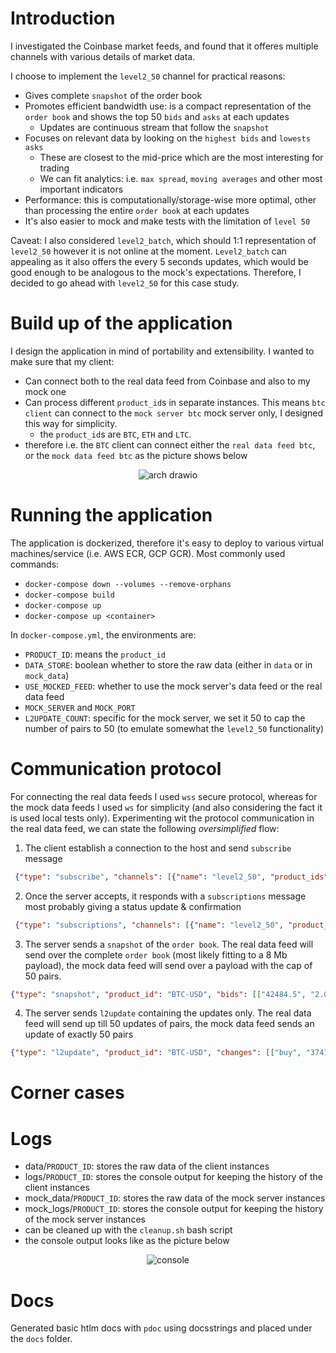 # Introduction
I investigated the Coinbase market feeds, and found that it offeres multiple channels with various details of market data. 

I choose to implement the `level2_50` channel for practical reasons:
* Gives complete `snapshot` of the order book
* Promotes efficient bandwidth use: is a compact representation of the `order book` and shows the top 50 `bids` and `asks` at each updates
  * Updates are continuous stream that follow the `snapshot`
* Focuses on relevant data by looking on the `highest bids` and `lowests asks`
  * These are closest to the mid-price which are the most interesting for trading
  * We can fit analytics: i.e. `max spread`, `moving averages` and other most important indicators
* Performance: this is computationally/storage-wise more optimal, other than processing the entire `order book` at each updates
* It's also easier to mock and make tests with the limitation of `level 50`

Caveat: I also considered `level2_batch`, which should 1:1 representation of `level2_50` however it is not online at the moment. `Level2_batch` can appealing as it also offers the every 5 seconds updates, which would be good enough to be analogous to the mock's expectations. Therefore, I decided to go ahead with `level2_50` for this case study.

# Build up of the application
I design the application in mind of portability and extensibility. I wanted to make sure that my client:
* Can connect both to the real data feed from Coinbase and also to my mock one
* Can process different `product_id`s in separate instances. This means `btc client` can connect to the `mock server btc` mock server only, I designed this way for simplicity.
  * the `product_id`s are `BTC`, `ETH` and `LTC`.
* therefore i.e. the `BTC` client can connect either the `real data feed btc`, or the `mock data feed btc` as the picture shows below

<p align="center">
  <img src="https://github.com/user-attachments/assets/906edb99-269a-4ac2-a2e9-ae2fa5430a27" alt="arch drawio">
</p>

# Running the application
The application is dockerized, therefore it's easy to deploy to various virtual machines/service (i.e. AWS ECR, GCP GCR).
Most commonly used commands:
* `docker-compose down --volumes --remove-orphans`
* `docker-compose build`
* `docker-compose up`
* `docker-compose up <container>`

In `docker-compose.yml`, the environments are:
* `PRODUCT_ID`: means the `product_id`
* `DATA_STORE`: boolean whether to store the raw data (either in `data` or in `mock_data`)
* `USE_MOCKED_FEED`: whether to use the mock server's data feed or the real data feed
* `MOCK_SERVER` and `MOCK_PORT`
* `L2UPDATE_COUNT`: specific for the mock server, we set it 50 to cap the number of pairs to 50 (to emulate somewhat the `level2_50` functionality)

# Communication protocol
For connecting the real data feeds I used `wss` secure protocol, whereas for the mock data feeds I used `ws` for simplicity (and also considering the fact it is used local tests only). Experimenting wit the protocol communication in the real data feed, we can state the following _oversimplified_ flow:
1. The client establish a connection to the host and send `subscribe` message
 
```json
 {"type": "subscribe", "channels": [{"name": "level2_50", "product_ids": ["BTC-USD"]}]}
 ```

2. Once the server accepts, it responds with a `subscriptions` message most probably giving a status update & confirmation
 
```json
 {"type": "subscriptions", "channels": [{"name": "level2_50", "product_ids": ["BTC-USD"], "account_ids": null}]}
 ```
 
3. The server sends a `snapshot` of the `order book`. The real data feed will send over the complete `order book` (most likely fitting to a 8 Mb payload), the mock data feed will send over a payload with the cap of 50 pairs.
 
```json
{"type": "snapshot", "product_id": "BTC-USD", "bids": [["42484.5", "2.0"], ["49280.44", "4.01"], ["46179.68", "2.44"], ["32118.84", "3.91"], ["34798.21", "4.97"], ["39967.16", "0.87"], ["32746.6", "4.51"], ["32659.64", "4.92"], ["49079.78", "4.31"], ["39639.77", "1.44"], ["32836.24", "4.35"], ["36959.72", "4.23"], ["39333.47", "2.14"], ["39962.25", "0.55"], ["39423.3", "4.84"], ["40161.21", "2.04"], ["33254.92", "4.29"], ["42169.34", "2.67"], ["33542.35", "3.94"], ["33192.02", "2.72"], ["39336.82", "4.66"], ["34352.72", "3.5"], ["49832.53", "3.03"], ["45447.32", "3.4"], ["36664.74", "3.49"], ["34697.64", "2.11"], ["44512.28", "4.03"], ["43609.45", "2.73"], ["43571.71", "3.88"], ["47561.76", "3.49"], ["41101.66", "0.6"], ["43370.91", "4.71"], ["46607.58", "1.58"], ["35271.17", "3.36"], ["33134.38", "4.85"], ["35116.23", "1.71"], ["37385.66", "0.21"], ["39012.23", "2.84"], ["37527.72", "4.14"], ["40954.91", "4.76"], ["47157.26", "4.92"], ["43879.71", "0.31"], ["42383.01", "3.85"], ["41570.99", "4.89"], ["41026.6", "0.91"], ["31981.19", "2.77"], ["34377.7", "1.72"], ["32697.35", "2.2"], ["43369.75", "1.78"], ["36904.03", "1.1"]], "asks": [["39998.92", "0.17"], ["46801.35", "2.39"], ["39382.04", "4.84"], ["35080.49", "1.83"], ["38751.31", "3.65"], ["35713.94", "3.89"], ["32420.78", "4.73"], ["38331.61", "3.19"], ["39153.66", "0.17"], ["35388.41", "1.56"], ["39407.87", "2.24"], ["41599.63", "1.82"], ["38916.82", "0.73"], ["30591.29", "2.48"], ["35765.48", "0.45"], ["43339.97", "4.21"], ["37872.26", "4.7"], ["46995.61", "4.13"], ["47541.97", "2.52"], ["40982.8", "0.63"], ["39021.31", "3.36"], ["40687.78", "3.23"], ["40220.6", "1.07"], ["34146.59", "3.11"], ["40515.9", "4.12"], ["43222.49", "3.46"], ["34456.31", "1.01"], ["41129.05", "0.73"], ["33276.38", "2.95"], ["30871.83", "3.27"], ["38624.06", "2.05"], ["48020.19", "1.35"], ["39947.17", "4.1"], ["41556.68", "2.14"], ["33426.19", "4.94"], ["39731.48", "2.49"], ["32666.76", "3.82"], ["32513.25", "3.69"], ["30848.14", "1.61"], ["39118.55", "0.86"], ["46602.94", "1.73"], ["38856.72", "3.7"], ["30589.98", "3.43"], ["33663.3", "0.6"], ["48516.32", "3.78"], ["31582.42", "2.39"], ["32979.62", "2.06"], ["41997.0", "3.32"], ["36980.53", "3.95"], ["47381.53", "4.64"]]}
```

4. The server sends `l2update` containing the updates only. The real data feed will send up till 50 updates of pairs, the mock data feed sends an update of exactly 50 pairs 
 
```json
{"type": "l2update", "product_id": "BTC-USD", "changes": [["buy", "37479.69", "1.96"], ["buy", "46082.75", "2.63"], ["sell", "39954.43", "4.64"], ["sell", "44771.54", "4.01"], ["sell", "42235.47", "3.8"], ["sell", "34902.74", "1.23"], ["buy", "44208.14", "3.66"], ["sell", "37822.86", "2.17"], ["sell", "37915.98", "3.01"], ["buy", "41022.14", "0.9"], ["sell", "41427.26", "2.24"], ["sell", "36398.81", "1.01"], ["sell", "46306.47", "2.95"], ["sell", "37098.76", "1.11"], ["sell", "39400.29", "0.15"], ["buy", "44415.66", "2.84"], ["buy", "49660.5", "1.96"], ["buy", "36068.34", "2.49"], ["sell", "37626.05", "2.14"], ["buy", "31660.58", "4.37"], ["buy", "39002.4", "1.21"], ["buy", "34716.39", "1.23"], ["sell", "43605.66", "2.39"], ["buy", "39517.63", "2.04"], ["sell", "42918.41", "4.17"], ["buy", "34047.44", "2.46"], ["buy", "36582.25", "1.43"], ["buy", "40034.08", "1.54"], ["buy", "42185.57", "4.84"], ["sell", "40268.0", "3.99"], ["sell", "38717.56", "2.9"], ["sell", "44723.61", "1.37"], ["buy", "40253.62", "1.58"], ["sell", "38356.86", "2.03"], ["sell", "35455.77", "3.71"], ["sell", "47269.79", "4.15"], ["buy", "31340.22", "2.36"], ["sell", "47500.5", "4.53"], ["sell", "38235.93", "3.44"], ["buy", "44835.57", "0.94"], ["buy", "44062.94", "2.76"], ["buy", "41453.67", "3.11"], ["buy", "49040.94", "3.47"], ["sell", "45801.1", "4.05"], ["sell", "33907.35", "2.0"], ["sell", "45626.49", "1.16"], ["sell", "44290.5", "4.41"], ["buy", "30908.2", "3.59"], ["sell", "34122.6", "0.4"], ["sell", "34938.25", "3.7"]]}
```

# Corner cases

# Logs
* data/`PRODUCT_ID`: stores the raw data of the client instances
* logs/`PRODUCT_ID`: stores the console output for keeping the history of the client instances
* mock_data/`PRODUCT_ID`: stores the raw data of the mock server instances
* mock_logs/`PRODUCT_ID`: stores the console output for keeping the history of the mock server instances
* can be cleaned up with the `cleanup.sh` bash script
* the console output looks like as the picture below
<p align="center">
  <img src="https://github.com/user-attachments/assets/283dd686-696d-4d8e-ab72-190e16e87909" alt="console">
</p>

# Docs
Generated basic htlm docs with `pdoc` using docsstrings and placed under the `docs` folder.



